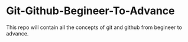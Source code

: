 # Git-Github-Begineer-To-Advance
This repo will contain all the concepts of git and github from begineer to advance.
